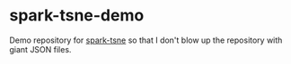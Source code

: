 # spark-tsne-demo

Demo repository for [spark-tsne](https://github.com/saurfang/spark-tsne)
so that I don't blow up the repository with giant JSON files.
